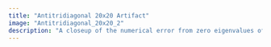 ```yaml
---
title: "Antitridiagonal 20x20 Artifact"
image: "Antitridiagonal_20x20_2"
description: "A closeup of the numerical error from zero eigenvalues of multiplicity greater than 1. Eigenvalues of a sample of 25 million 20x20 anti-tridiagonal matrices with entries sampled from {-1, 0, 1}. Color represents the eigenvalue density. Viewed on [-0.05-0.05i, 0.05+0.05i]."
---
```

